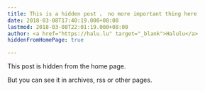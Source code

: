 ```yaml
---
title: This is a hidden post ， no more important thing here
date: 2018-03-08T17:40:19.000+08:00
lastmod: 2018-03-08T22:01:19.000+08:00
author: <a href="https://halu.lu" target="_blank">Halulu</a>
hiddenFromHomePage: true

---
```

This post is hidden from the home page.

<!--more-->

But you can see it in archives, rss or other pages.